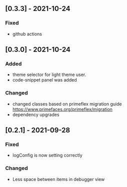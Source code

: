 ## [0.3.3] - 2021-10-24
### Fixed
 - github actions

## [0.3.0] - 2021-10-24
### Added
 - theme selector for light theme user.
 - code-snippet panel was added
### Changed
 - changed classes based on primeflex migration guide https://www.primefaces.org/primeflex/migration
 - dependency upgrades
## [0.2.1] - 2021-09-28
### Fixed
- logConfig is now setting correctly

### Changed
- Less space between items in debugger view
